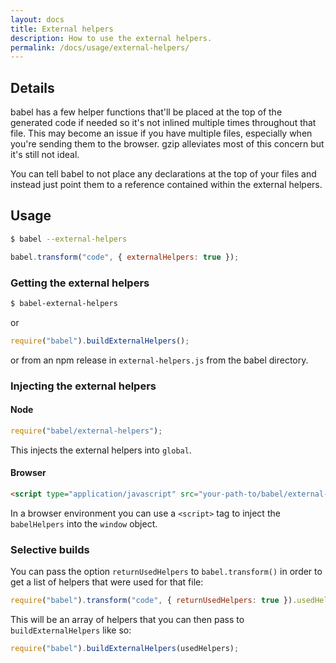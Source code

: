 ```yaml
---
layout: docs
title: External helpers
description: How to use the external helpers.
permalink: /docs/usage/external-helpers/
---
```


## Details

babel has a few helper functions that'll be placed at the top of the generated
code if needed so it's not inlined multiple times throughout that file. This may
become an issue if you have multiple files, especially when you're sending them
to the browser. gzip alleviates most of this concern but it's still not ideal.

You can tell babel to not place any declarations at the top of your files and
instead just point them to a reference contained within the external helpers.

## Usage

```sh
$ babel --external-helpers
```

```js
babel.transform("code", { externalHelpers: true });
```

### Getting the external helpers

```sh
$ babel-external-helpers
```

or

```js
require("babel").buildExternalHelpers();
```

or from an npm release in `external-helpers.js` from the babel directory.

### Injecting the external helpers

#### Node

```js
require("babel/external-helpers");
```

This injects the external helpers into `global`.

#### Browser

```html
<script type="application/javascript" src="your-path-to/babel/external-helpers.js"></script>
```

In a browser environment you can use a `<script>` tag to inject the `babelHelpers` into the `window` object.

### Selective builds

You can pass the option `returnUsedHelpers` to `babel.transform()` in order to
get a list of helpers that were used for that file:

```javascript
require("babel").transform("code", { returnUsedHelpers: true }).usedHelpers;
```

This will be an array of helpers that you can then pass to
`buildExternalHelpers` like so:

```javascript
require("babel").buildExternalHelpers(usedHelpers);
```

